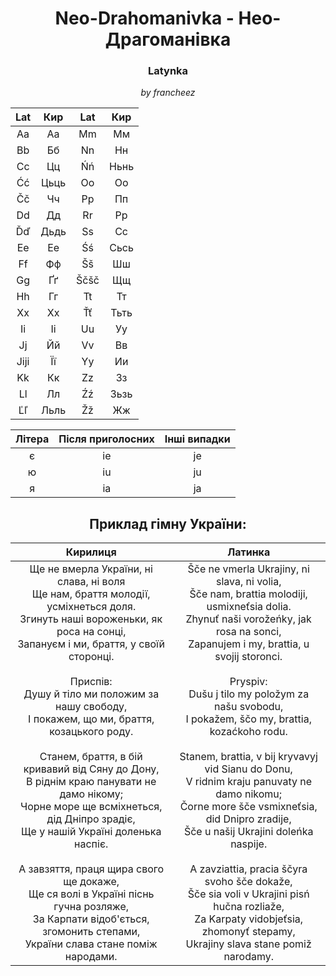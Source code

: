# <center>Neo-Drahomanivka - Нео-Драгоманівка</center>

### **<center>Latynka</center>**
*<center>by francheez</center>*
<center>

|Lat      |Кир    |Lat      |Кир    |
|:----:|:--:|:----:|:--:|
| Aa   | Аа | Mm   | Мм |
| Bb   | Бб | Nn   | Нн |
| Cc   | Цц | Ńń   | Ньнь |
| Ćć   | Цьць | Oo   | Оо |
| Čč   | Чч | Pp | Пп |
| Dd   | Дд | Rr   | Рр |
| Ďď   | Дьдь | Ss   | Сс |
| Ee   | Ее | Śś | Сьсь |
| Ff   | Фф | Šš   | Шш |
| Gg   | Ґґ | Ščšč   | Щщ |
| Hh   | Гг | Tt | Тт |
| Xx | Хх | Ťť | Тьть |
| Ii   | Іі | Uu   | Уу |
| Jj   | Йй | Vv  | Вв |
| Jiji | Її | Yy   | Ии |
| Kk   | Кк | Zz   | Зз |
| Ll   | Лл | Źź   | Зьзь |
| Ľľ   | Льль | Žž   | Жж |
</center>
<center>

| Літера | Після приголосних | Інші випадки |
|:------:|:-----------------:|:------------:|
| є      | ie                 | je           |
| ю      | iu                | ju          |
| я      | ia               | ja           |
</center>

## <center>Приклад гімну України:</center>

<center>

| Кирилиця                                                                 | Латинка                                                                |
|:------------------------------------------------------------------------:|:----------------------------------------------------------------------:|
| Ще не вмерла України, ні слава, ні воля<br>Ще нам, браття молодії, усміхнеться доля.<br>Згинуть наші вороженьки, як роса на сонці,<br>Запануєм і ми, браття, у своїй сторонці.<br><br>Приспів:<br>Душу й тіло ми положим за нашу свободу,<br>І покажем, що ми, браття, козацького роду.<br><br>Станем, браття, в бій кривавий від Сяну до Дону,<br>В ріднім краю панувати не дамо нікому;<br>Чорне море ще всміхнеться, дід Дніпро зрадіє,<br>Ще у нашій Україні доленька наспіє.<br><br>А завзяття, праця щира свого ще докаже,<br>Ще ся волі в Україні піснь гучна розляже,<br>За Карпати відоб'ється, згомонить степами,<br>України слава стане поміж народами. | Šče ne vmerla Ukrajiny, ni slava, ni volia,<br>Šče nam, brattia molodiji, usmixneťsia dolia.<br>Zhynuť naši vorožeńky, jak rosa na sonci,<br>Zapanujem i my, brattia, u svojij storonci.<br><br>Pryspiv:<br>Dušu j tilo my položym za našu svobodu,<br>I pokažem, ščo my, brattia, kozaćkoho rodu.<br><br>Stanem, brattia, v bij kryvavyj vid Sianu do Donu,<br>V ridnim kraju panuvaty ne damo nikomu;<br>Čorne more šče vsmixneťsia, did Dnipro zradije,<br>Šče u našij Ukrajini doleńka naspije.<br><br>A zavziattia, pracia ščyra svoho šče dokaže,<br>Šče sia voli v Ukrajini pisń hučna rozliaže,<br>Za Karpaty vidobjeťsia, zhomonyť stepamy,<br>Ukrajiny slava stane pomiž narodamy. |

</center>
